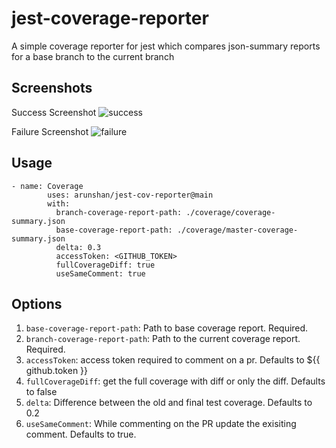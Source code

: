 # jest-coverage-reporter

A simple coverage reporter for jest which compares json-summary reports for a base branch to the current branch

## Screenshots

Success Screenshot
![success](https://github.com/arunshan/jest-cov-reporter/blob/main/images/success.png?raw=true)

Failure Screenshot
![failure](https://github.com/arunshan/jest-cov-reporter/blob/main/images/failure.png?raw=true)


## Usage

```
- name: Coverage
        uses: arunshan/jest-cov-reporter@main
        with:
          branch-coverage-report-path: ./coverage/coverage-summary.json
          base-coverage-report-path: ./coverage/master-coverage-summary.json
          delta: 0.3
          accessToken: <GITHUB_TOKEN>
          fullCoverageDiff: true
          useSameComment: true
```

## Options

1. `base-coverage-report-path`: Path to base coverage report. Required.
2. `branch-coverage-report-path`: Path to the current coverage report. Required.
3. `accessToken`: access token required to comment on a pr.
    Defaults to ${{ github.token }}
4. `fullCoverageDiff`: get the full coverage with diff or only the diff. Defaults to false
5. `delta`: Difference between the old and final test coverage. Defaults to 0.2
6. `useSameComment`: While commenting on the PR update the exisiting comment. Defaults to true.

